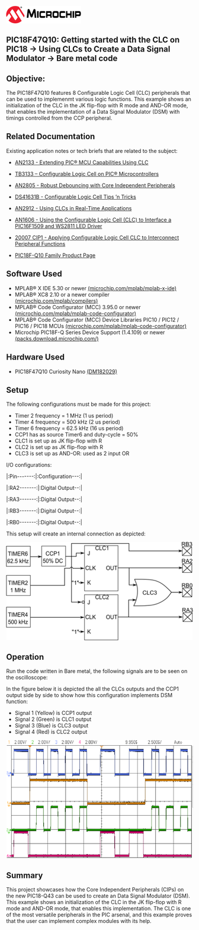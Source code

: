 <div id="readme" class="Box-body readme blob js-code-block-container">
 <article class="markdown-body entry-content p-3 p-md-6" itemprop="This needs to locked down and 'never' changed"><p><a href="https://www.microchip.com" rel="nofollow"><img src="images/Microchip.png" alt="MCHP" style="max-width:40%;"></a></p>
 
# PIC18F47Q10: Getting started with the CLC on PIC18 -> Using CLCs to Create a Data Signal Modulator -> Bare metal code

## Objective:
The PIC18F47Q10 features 8 Configurable Logic Cell (CLC) peripherals that can be used to implemenmt various logic functions.
This example shows an initialization of the CLC in the JK flip-flop with R mode and AND-OR mode, that enables the
implementation of a Data Signal Modulator (DSM) with timings controlled from the CCP peripheral.

## Related Documentation
Existing application notes or tech briefs that are related to the subject:
- [AN2133 - Extending PIC® MCU Capabilities Using CLC](http://ww1.microchip.com/downloads/en/AppNotes/00002133a.pdf)
- [TB3133 – Configurable Logic Cell on PIC® Microcontrollers](http://ww1.microchip.com/downloads/en/Appnotes/90003133A.pdf)
- [AN2805 - Robust Debouncing with Core Independent Peripherals](http://ww1.microchip.com/downloads/en/DeviceDoc/AN2805-Robust-Debounc-Core-Inddep-Periph-DS00002805A.pdf)
- [DS41631B - Configurable Logic Cell Tips ’n Tricks](http://ww1.microchip.com/downloads/en/devicedoc/41631b.pdf)
- [AN2912 - Using CLCs in Real-Time Applications](http://ww1.microchip.com/downloads/en/Appnotes/AN2912-Using-CLCs-in-Real-Time-Apps_00002912A.pdf)
- [AN1606 - Using the Configurable Logic Cell (CLC) to Interface a PIC16F1509 and WS2811 LED Driver](http://ww1.microchip.com/downloads/en/appnotes/00001606a.pdf)

- [20007 CIP1 - Applying Configurable Logic Cell CLC to Interconnect Peripheral Functions](https://www.youtube.com/watch?v=qT2Ma_XR3ZQ)

- [PIC18F-Q10 Family Product Page](https://www.microchip.com/design-centers/8-bit/pic-mcus/device-selection/pic18f-q10-product-family)


## Software Used
- MPLAB® X IDE 5.30 or newer [(microchip.com/mplab/mplab-x-ide)](http://www.microchip.com/mplab/mplab-x-ide)
- MPLAB® XC8 2.10 or a newer compiler [(microchip.com/mplab/compilers)](http://www.microchip.com/mplab/compilers)
- MPLAB® Code Configurator (MCC) 3.95.0 or newer [(microchip.com/mplab/mplab-code-configurator)](https://www.microchip.com/mplab/mplab-code-configurator)
- MPLAB® Code Configurator (MCC) Device Libraries PIC10 / PIC12 / PIC16 / PIC18 MCUs [(microchip.com/mplab/mplab-code-configurator)](https://www.microchip.com/mplab/mplab-code-configurator)
- Microchip PIC18F-Q Series Device Support (1.4.109) or newer [(packs.download.microchip.com/)](https://packs.download.microchip.com/)


## Hardware Used
- PIC18F47Q10 Curiosity Nano [(DM182029)](https://www.microchip.com/Developmenttools/ProductDetails/DM182029)

## Setup
The following configurations must be made for this project:
- Timer 2 frequency = 1 MHz (1 us period)
- Timer 4 frequency = 500 kHz (2 us period)
- Timer 6 frequency = 62.5 kHz (16 us period)
- CCP1 has as source Timer6 and duty-cycle = 50%
- CLC1 is set up as JK flip-flop with R
- CLC2 is set up as JK flip-flop with R
- CLC3 is set up as AND-OR: used as 2 input OR

I/O configurations:

|:Pin-------:|:Configuration---:|

|:RA2-------:|:Digital Output--:|

|:RA3-------:|:Digital Output--:|

|:RB3-------:|:Digital Output--:|

|:RB0-------:|:Digital Output--:|


This setup will create an internal connection as depicted:



<img src="images/DSM.png" alt="Internal Depiction" width="860"/>


## Operation
Run the code written in Bare metal, the following signals are to be seen on the oscilloscope:

In the figure below it is depicted the all the CLCs outputs and the CCP1 output side by side to show how this configuration
implements DSM function:
- Signal 1 (Yellow) is CCP1 output
- Signal 2 (Green) is CLC1 output
- Signal 3 (Blue) is CLC3 output
- Signal 4 (Red) is CLC2 output


<img src="images/scopeDSM.png" alt="Figure A"/>


## Summary
This project showcases how the Core Independent Peripherals (CIPs) on the new PIC18-Q43 can be used to create an Data Signal Modulator (DSM). 
This example shows an initialization of the CLC in the JK flip-flop with R mode and AND-OR mode, that enables this implementation. 
The CLC is one of the most versatile peripherals in the PIC arsenal, and this example proves that the user can implement complex modules with its help.